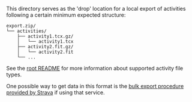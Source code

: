 This directory serves as the 'drop' location for a local export of activities following a certain minimum expected structure:

```
export.zip/
└── activities/
    ├── activity1.tcx.gz/
    │   └── activity1.tcx
    ├── activity2.fit.gz/
    │   └── activity2.fit
    └── ...
```

See the [root README](../README.md) for more information about supported activity file types.

One possible way to get data in this format is the [bulk export procedure provided by Strava](https://support.strava.com/hc/en-us/articles/216918437-Exporting-your-Data-and-Bulk-Export) if using that service.